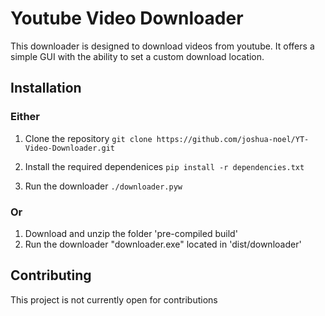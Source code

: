# Youtube Video Downloader
This downloader is designed to download videos from youtube. It offers a simple GUI with the ability to set a custom download location.

## Installation

### Either
1. Clone the repository
`git clone https://github.com/joshua-noel/YT-Video-Downloader.git`

2. Install the required dependenices
`pip install -r dependencies.txt`

3. Run the downloader
`./downloader.pyw`

### Or
1. Download and unzip the folder 'pre-compiled build'
2. Run the downloader "downloader.exe" located in 'dist/downloader'

## Contributing
This project is not currently open for contributions
